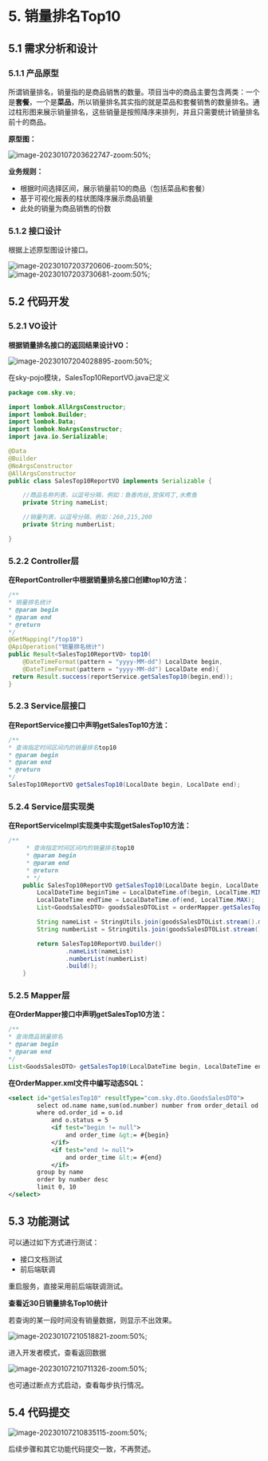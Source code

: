 # 5. 销量排名Top10

## 5.1 需求分析和设计

### 5.1.1 产品原型

所谓销量排名，销量指的是商品销售的数量。项目当中的商品主要包含两类：一个是**套餐**，一个是**菜品**，所以销量排名其实指的就是菜品和套餐销售的数量排名。通过柱形图来展示销量排名，这些销量是按照降序来排列，并且只需要统计销量排名前十的商品。

**原型图：**

![image-20230107203622747-zoom:50%;](assets/image-20230107203622747.png)

**业务规则：**

- 根据时间选择区间，展示销量前10的商品（包括菜品和套餐）
- 基于可视化报表的柱状图降序展示商品销量
- 此处的销量为商品销售的份数

### 5.1.2 接口设计

根据上述原型图设计接口。

![image-20230107203720606-zoom:50%;](assets/image-20230107203720606.png) ![image-20230107203730681-zoom:50%;](assets/image-20230107203730681.png)

## 5.2 代码开发

### 5.2.1 VO设计

**根据销量排名接口的返回结果设计VO：**

![image-20230107204028895-zoom:50%;](assets/image-20230107204028895.png)

在sky-pojo模块，SalesTop10ReportVO.java已定义

```java
package com.sky.vo;

import lombok.AllArgsConstructor;
import lombok.Builder;
import lombok.Data;
import lombok.NoArgsConstructor;
import java.io.Serializable;

@Data
@Builder
@NoArgsConstructor
@AllArgsConstructor
public class SalesTop10ReportVO implements Serializable {

    //商品名称列表，以逗号分隔，例如：鱼香肉丝,宫保鸡丁,水煮鱼
    private String nameList;

    //销量列表，以逗号分隔，例如：260,215,200
    private String numberList;

}
```

### 5.2.2 Controller层

**在ReportController中根据销量排名接口创建top10方法：**

```java
/**
* 销量排名统计
* @param begin
* @param end
* @return
*/
@GetMapping("/top10")
@ApiOperation("销量排名统计")
public Result<SalesTop10ReportVO> top10(
    @DateTimeFormat(pattern = "yyyy-MM-dd") LocalDate begin,
    @DateTimeFormat(pattern = "yyyy-MM-dd") LocalDate end){
 return Result.success(reportService.getSalesTop10(begin,end));
}
```

### 5.2.3 Service层接口

**在ReportService接口中声明getSalesTop10方法：**

```java
/**
* 查询指定时间区间内的销量排名top10 
* @param begin
* @param end
* @return
*/
SalesTop10ReportVO getSalesTop10(LocalDate begin, LocalDate end);
```

### 5.2.4 Service层实现类

**在ReportServiceImpl实现类中实现getSalesTop10方法：**

```java
/**
     * 查询指定时间区间内的销量排名top10
     * @param begin
     * @param end
     * @return
     * */
    public SalesTop10ReportVO getSalesTop10(LocalDate begin, LocalDate end){
        LocalDateTime beginTime = LocalDateTime.of(begin, LocalTime.MIN);
        LocalDateTime endTime = LocalDateTime.of(end, LocalTime.MAX);
        List<GoodsSalesDTO> goodsSalesDTOList = orderMapper.getSalesTop10(beginTime, endTime);

        String nameList = StringUtils.join(goodsSalesDTOList.stream().map(GoodsSalesDTO::getName).collect(Collectors.toList()),",");
        String numberList = StringUtils.join(goodsSalesDTOList.stream().map(GoodsSalesDTO::getNumber).collect(Collectors.toList()),",");

        return SalesTop10ReportVO.builder()
                .nameList(nameList)
                .numberList(numberList)
                .build();
    }
```

### 5.2.5 Mapper层

**在OrderMapper接口中声明getSalesTop10方法：**

```java
/**
* 查询商品销量排名
* @param begin
* @param end
*/
List<GoodsSalesDTO> getSalesTop10(LocalDateTime begin, LocalDateTime end);
```

**在OrderMapper.xml文件中编写动态SQL：**

```xml
<select id="getSalesTop10" resultType="com.sky.dto.GoodsSalesDTO">
        select od.name name,sum(od.number) number from order_detail od ,orders o
        where od.order_id = o.id
            and o.status = 5
            <if test="begin != null">
                and order_time &gt;= #{begin}
            </if>
            <if test="end != null">
                and order_time &lt;= #{end}
            </if>
        group by name
        order by number desc
        limit 0, 10
</select>
```

## 5.3 功能测试

可以通过如下方式进行测试：

- 接口文档测试
- 前后端联调

重启服务，直接采用前后端联调测试。

**查看近30日销量排名Top10统计**

若查询的某一段时间没有销量数据，则显示不出效果。

![image-20230107210518821-zoom:50%;](assets/image-20230107210518821.png)

进入开发者模式，查看返回数据

![image-20230107210711326-zoom:50%;](assets/image-20230107210711326.png)

也可通过断点方式启动，查看每步执行情况。

## 5.4 代码提交

![image-20230107210835115-zoom:50%;](assets/image-20230107210835115.png)

后续步骤和其它功能代码提交一致，不再赘述。
